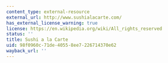 ```yaml
---
content_type: external-resource
external_url: http://www.sushialacarte.com/
has_external_license_warning: true
license: https://en.wikipedia.org/wiki/All_rights_reserved
status: ''
title: Sushi a la Carte
uid: 98f0960c-71de-4055-8ee7-226714370e62
wayback_url: ''
---
```

